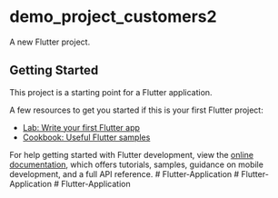 # demo_project_customers2

A new Flutter project.

## Getting Started

This project is a starting point for a Flutter application.

A few resources to get you started if this is your first Flutter project:

- [Lab: Write your first Flutter app](https://docs.flutter.dev/get-started/codelab)
- [Cookbook: Useful Flutter samples](https://docs.flutter.dev/cookbook)

For help getting started with Flutter development, view the
[online documentation](https://docs.flutter.dev/), which offers tutorials,
samples, guidance on mobile development, and a full API reference.
#   F l u t t e r - A p p l i c a t i o n  
 #   F l u t t e r - A p p l i c a t i o n  
 #   F l u t t e r - A p p l i c a t i o n  
 